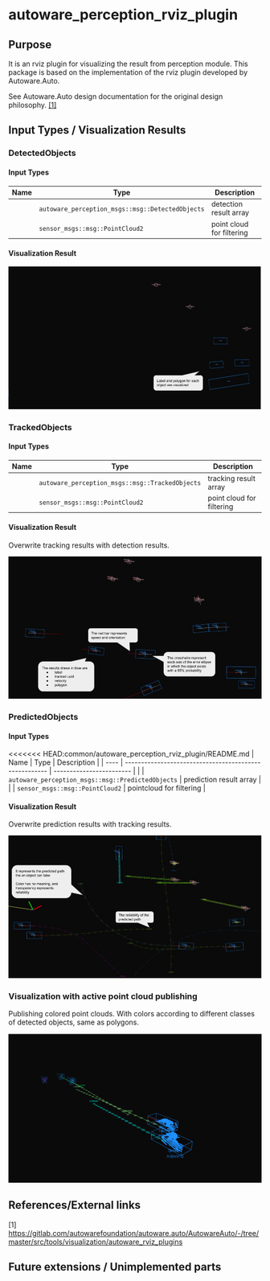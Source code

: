 # autoware_perception_rviz_plugin

## Purpose

It is an rviz plugin for visualizing the result from perception module. This package is based on the implementation of the rviz plugin developed by Autoware.Auto.

See Autoware.Auto design documentation for the original design philosophy. [[1]](https://gitlab.com/autowarefoundation/autoware.auto/AutowareAuto/-/blob/master/src/tools/visualization/autoware_rviz_plugins)

<!-- Write the purpose of this package and briefly describe the features.

Example:
  {package_name} is a package for planning trajectories that can avoid obstacles.
  This feature consists of two steps: obstacle filtering and optimizing trajectory.
-->

## Input Types / Visualization Results

### DetectedObjects

#### Input Types

| Name | Type                                             | Description               |
| ---- | ------------------------------------------------ | ------------------------- |
|      | `autoware_perception_msgs::msg::DetectedObjects` | detection result array    |
|      | `sensor_msgs::msg::PointCloud2`                  | point cloud for filtering |

#### Visualization Result

![detected-object-visualization-description](./images/detected-object-visualization-description.jpg)

### TrackedObjects

#### Input Types

| Name | Type                                            | Description               |
| ---- | ----------------------------------------------- | ------------------------- |
|      | `autoware_perception_msgs::msg::TrackedObjects` | tracking result array     |
|      | `sensor_msgs::msg::PointCloud2`                 | point cloud for filtering |

#### Visualization Result

Overwrite tracking results with detection results.

![tracked-object-visualization-description](./images/tracked-object-visualization-description.jpg)

### PredictedObjects

#### Input Types

<<<<<<< HEAD:common/autoware_perception_rviz_plugin/README.md
| Name | Type | Description |
| ---- | ------------------------------------------------------ | ------------------------ |
| | `autoware_perception_msgs::msg::PredictedObjects` | prediction result array |
| | `sensor_msgs::msg::PointCloud2` | pointcloud for filtering |

#### Visualization Result

Overwrite prediction results with tracking results.

![predicted-object-visualization-description](./images/predicted-object-visualization-description.jpg)

### Visualization with active point cloud publishing

Publishing colored point clouds. With colors according to different classes of detected objects, same as polygons.

![visualization-with-pointcloud](./images/3d_pointcloud.png)

## References/External links

[1] <https://gitlab.com/autowarefoundation/autoware.auto/AutowareAuto/-/tree/master/src/tools/visualization/autoware_rviz_plugins>

## Future extensions / Unimplemented parts

